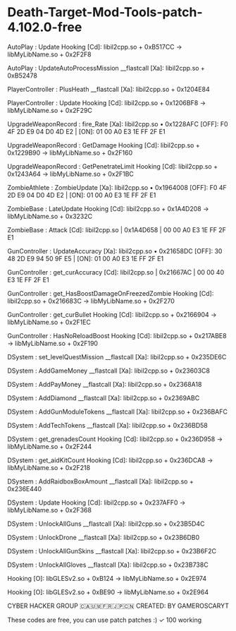 # Death-Target-Mod-Tools-patch-4.102.0-free
AutoPlay : Update
Hooking [Cd]: libil2cpp.so + 0xB517CC -> libMyLibName.so + 0x2F2F8 	

AutoPlay : UpdateAutoProcessMission
__flastcall [Xa]: libil2cpp.so + 0xB52478 	

PlayerController : PlusHeath
__flastcall [Xa]: libil2cpp.so + 0x1204E84 	

PlayerController : Update
Hooking [Cd]: libil2cpp.so + 0x1206BF8 -> libMyLibName.so + 0x2F29C 	

UpgradeWeaponRecord : fire_Rate
[Xa]: libil2cpp.so • 0x1228AFC
[OFF]: F0 4F 2D E9 04 D0 4D E2 | [ON]: 01 00 A0 E3 1E FF 2F E1 	

UpgradeWeaponRecord : GetDamage
Hooking [Cd]: libil2cpp.so + 0x1229B90 -> libMyLibName.so + 0x2F160 	

UpgradeWeaponRecord : GetPenetrateLimit
Hooking [Cd]: libil2cpp.so + 0x1243A64 -> libMyLibName.so + 0x2F1BC 	

ZombieAthlete : ZombieUpdate
[Xa]: libil2cpp.so • 0x1964008
[OFF]: F0 4F 2D E9 04 D0 4D E2 | [ON]: 01 00 A0 E3 1E FF 2F E1 	

ZombieBase : LateUpdate
Hooking [Cd]: libil2cpp.so + 0x1A4D208 -> libMyLibName.so + 0x3232C 	

ZombieBase : Attack
[Cd]: libil2cpp.so | 0x1A4D658 | 00 00 A0 E3 1E FF 2F E1 	

GunController : UpdateAccuracy
[Xa]: libil2cpp.so • 0x21658DC
[OFF]: 30 48 2D E9 94 50 9F E5 | [ON]: 01 00 A0 E3 1E FF 2F E1 	

GunController : get_curAccuracy
[Cd]: libil2cpp.so | 0x21667AC | 00 00 40 E3 1E FF 2F E1 	

GunController : get_HasBoostDamageOnFreezedZombie
Hooking [Cd]: libil2cpp.so + 0x216683C -> libMyLibName.so + 0x2F270 	

GunController : get_curBullet
Hooking [Cd]: libil2cpp.so + 0x2166904 -> libMyLibName.so + 0x2F1EC 	

GunController : HasNoReloadBoost
Hooking [Cd]: libil2cpp.so + 0x217ABE8 -> libMyLibName.so + 0x2F190 	

DSystem : set_levelQuestMission
__flastcall [Xa]: libil2cpp.so + 0x235DE6C 	

DSystem : AddGameMoney
__flastcall [Xa]: libil2cpp.so + 0x23603C8 	

DSystem : AddPayMoney
__flastcall [Xa]: libil2cpp.so + 0x2368A18 	

DSystem : AddDiamond
__flastcall [Xa]: libil2cpp.so + 0x2369ABC 	

DSystem : AddGunModuleTokens
__flastcall [Xa]: libil2cpp.so + 0x236BAFC 	

DSystem : AddTechTokens
__flastcall [Xa]: libil2cpp.so + 0x236BD58 	

DSystem : get_grenadesCount
Hooking [Cd]: libil2cpp.so + 0x236D958 -> libMyLibName.so + 0x2F244 	

DSystem : get_aidKitCount
Hooking [Cd]: libil2cpp.so + 0x236DCA8 -> libMyLibName.so + 0x2F218 	

DSystem : AddRaidboxBoxAmount
__flastcall [Xa]: libil2cpp.so + 0x236E440 	

DSystem : Update
Hooking [Cd]: libil2cpp.so + 0x237AFF0 -> libMyLibName.so + 0x2F368 	

DSystem : UnlockAllGuns
__flastcall [Xa]: libil2cpp.so + 0x23B5D4C 	

DSystem : UnlockDrone
__flastcall [Xa]: libil2cpp.so + 0x23B6DB0 	

DSystem : UnlockAllGunSkins
__flastcall [Xa]: libil2cpp.so + 0x23B6F2C 	

DSystem : UnlockAllGloves
__flastcall [Xa]: libil2cpp.so + 0x23B738C 	

Hooking [O]: libGLESv2.so + 0xB124 -> libMyLibName.so + 0x2E974 	

Hooking [O]: libGLESv2.so + 0xBE90 -> libMyLibName.so + 0x2E964 	

CYBER HACKER GROUP 🇨🇦🇺🇲🇫🇷🇯🇵🇨🇳 CREATED: BY GAMEROSCARYT

These codes are free, you can use patch patches :) ✓ 100 working
